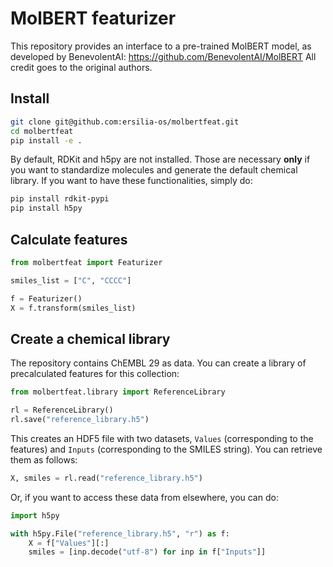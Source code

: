 # MolBERT featurizer
This repository provides an interface to a pre-trained MolBERT model, as developed by BenevolentAI: https://github.com/BenevolentAI/MolBERT
All credit goes to the original authors. 

## Install

```bash
git clone git@github.com:ersilia-os/molbertfeat.git
cd molbertfeat
pip install -e .
```

By default, RDKit and h5py are not installed. Those are necessary **only** if you want to standardize molecules and generate the default chemical library. If you want to have these functionalities, simply do:
```bash
pip install rdkit-pypi
pip install h5py
```

## Calculate features

```python
from molbertfeat import Featurizer

smiles_list = ["C", "CCCC"]

f = Featurizer()
X = f.transform(smiles_list)
```

## Create a chemical library
The repository contains ChEMBL 29 as data. You can create a library of precalculated features for this collection:

```python
from molbertfeat.library import ReferenceLibrary

rl = ReferenceLibrary()
rl.save("reference_library.h5")
```

This creates an HDF5 file with two datasets, `Values` (corresponding to the features) and `Inputs` (corresponding to the SMILES string).
You can retrieve them as follows:

```python
X, smiles = rl.read("reference_library.h5")
```

Or, if you want to access these data from elsewhere, you can do:

```python
import h5py

with h5py.File("reference_library.h5", "r") as f:
    X = f["Values"][:]
    smiles = [inp.decode("utf-8") for inp in f["Inputs"]]
```
